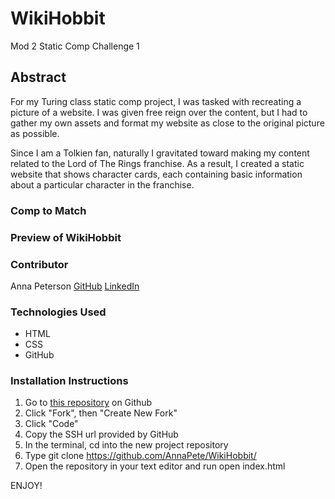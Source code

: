 # WikiHobbit
Mod 2 Static Comp Challenge 1

## Abstract
For my Turing class static comp project, I was tasked with recreating a picture of a website. I was given free reign over the content, but I had to gather my own assets and format my website as close to the original picture as possible.

Since I am a Tolkien fan, naturally I gravitated toward making my content related to the Lord of The Rings franchise. As a result, I created a static website that shows character cards, each containing basic information about a particular character in the franchise. 

### Comp to Match

### Preview of WikiHobbit


### Contributor
Anna Peterson  [GitHub](https://github.com/AnnaPete/)   [LinkedIn](https://www.linkedin.com/in/anna-peterson-0a0662249/)

### Technologies Used
- HTML
- CSS
- GitHub

### Installation Instructions
1. Go to [this repository](https://github.com/AnnaPete/WikiHobbit/) on Github
2. Click "Fork", then "Create New Fork"
3. Click "Code"
4. Copy the SSH url provided by GitHub
5. In the terminal, cd into the new project repository
6. Type git clone https://github.com/AnnaPete/WikiHobbit/
7. Open the repository in your text editor and run open index.html


ENJOY!